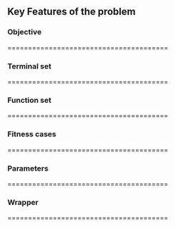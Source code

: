 ## Key Features of the problem



### Objective

=======================================
### Terminal set

=======================================
### Function set

=======================================
### Fitness cases

=======================================
### Parameters

=======================================
### Wrapper

=======================================